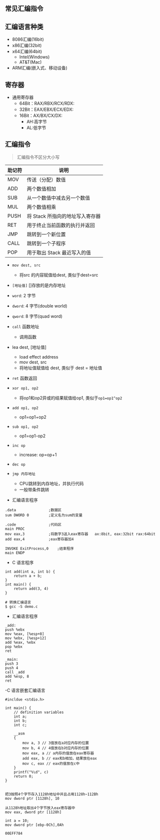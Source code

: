 ## 常见汇编指令

## 汇编语言种类

- 8086汇编(16bit)
- x86汇编(32bit)
- x64汇编(64bit)
  - Intel(Windows)
  - AT&T(Mac)
- ARM汇编(嵌入式、移动设备)

## 寄存器

- 通用寄存器
  - 64Bit：RAX/RBX/RCX/RDX: 
  - 32Bit：EAX/EBX/ECX/EDX: 
  - 16Bit：AX/BX/CX/DX: 
	- AH:高字节
	- AL:低字节

## 汇编指令

> 汇编指令不区分大小写

| 助记符 | 说明 |
| ---- | ---- | 
| MOV | 传送（分配）数值 | 
| ADD | 两个数值相加 | 
| SUB | 从一个数值中减去另一个数值 | 
| MUL | 两个数值相乘 | 
| PUSH | 将 Stack 所指向的地址写入寄存器 | 
| RET | 用于终止当前函数的执行并返回 | 
| JMP | 跳转到一个新位置 | 
| CALL | 跳转到一个子程序  | 
| POP | 用于取出 Stack 最近写入的值 | 

- `mov dest, src`
  - 将src 的内容赋值给dest,  类似于dest=src
- `[地址值]` []存放的是内存地址
- `word`: 2 字节
- `dword`: 4 字节(double world)
- `qword`: 8 字节(quad word)
- `call` 函数地址
  - 调用函数
- lea dest, [地址值]
  - load effect address
  - mov dest, src
  - 将地址值赋值给 dest, 类似于 dest = 地址值
- `ret` 函数返回
- `xor op1, op2`
  - 将op1和op2异或的结果赋值给op1, 类似于`op1=op1^op2`
- `add op1, op2`
  - op1=op1+op2
- `sub op1, op2`
   - op1=op1-op2
- `inc op`
  - increase: op=op+1
- `dec op`
- `jmp 内存地址`
  - CPU跳转到内存地址，并执行代码
  - 一般带条件跳转

- 汇编语言程序
```
.data               ;数据区
sum DWORD 0         ;定义名为sum的变量

.code               ;代码区
main PROC
mov eax,3           ;将数字3送入eax寄存器   ax:8bit, eax:32bit rax:64bit
add eax,4           ;eax寄存器加4

INVOKE ExitProcess,0    ;结束程序
main ENDP
```

- C 语言程序
```
int add(int a, int b) {
    return a + b;
}
int main() {
    return add(3, 4)
}

# 转换汇编语言
$ gcc -S demo.c
```

- 汇编语言程序

```
_add:
push %ebx
mov %eax, [%esp+8]
mov %ebx, [%esp+12]
add %eax, %ebx
pop %ebx
ret

_main:
push 3
push 4
call _add
add %esp, 8
ret
```

-C 语言嵌套汇编语言

```
#incldue <stdio.h>

int main() {
    // definition variables
    int a;
    int b;
    int c;

    __asm
    {
        mov a, 3 // 3值放在a对应内存的位置
        mov b, 4 // 4值放在b对应内存的位置
        mov eax, a // a内存的值放在eax寄存器
        add eax, b // eax和b相加，结果放在eax
        mov c, eax // eax的值放在c中
    }
    printf("%\d", c)
    return 0;
}
```



```

把3按照4个字节存入1128h地址中并且占用1128h~112Bh
mov dword ptr [1128h], 10

从1128h地址取出4个字节放入eax寄存器中
mov eax, dword ptr [1128h]

int a = 10;
mov dword ptr [ebp-0Ch],0Ah

00EFF784


```